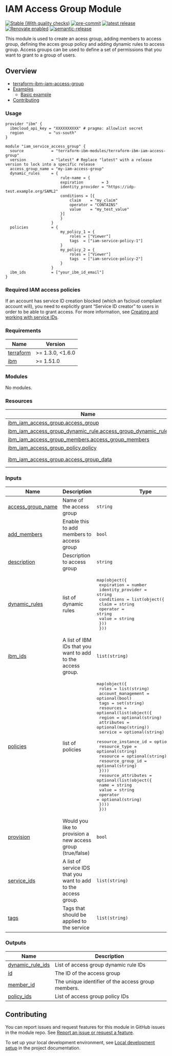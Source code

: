 <!-- BEGIN MODULE HOOK -->

# IAM Access Group Module
<!-- UPDATE BADGE: Update the link for the following badge-->
[![Stable (With quality checks)](https://img.shields.io/badge/Status-Stable%20(With%20quality%20checks)-green)](https://terraform-ibm-modules.github.io/documentation/#/badge-status)
[![pre-commit](https://img.shields.io/badge/pre--commit-enabled-brightgreen?logo=pre-commit&logoColor=white)](https://github.com/pre-commit/pre-commit)
[![latest release](https://img.shields.io/github/v/release/terraform-ibm-modules/terraform-ibm-iam-access-group?logo=GitHub&sort=semver)](https://github.com/terraform-ibm-modules/terraform-ibm-iam-access-group/releases/latest)
[![Renovate enabled](https://img.shields.io/badge/renovate-enabled-brightgreen.svg)](https://renovatebot.com/)
[![semantic-release](https://img.shields.io/badge/%20%20%F0%9F%93%A6%F0%9F%9A%80-semantic--release-e10079.svg)](https://github.com/semantic-release/semantic-release)


This module is used to create an acess group, adding members to access group, defining the acces group policy and adding dynamic rules to access group. Access groups can be used to define a set of permissions that you want to grant to a group of users.
<!-- BEGIN OVERVIEW HOOK -->
## Overview
* [terraform-ibm-iam-access-group](#terraform-ibm-iam-access-group)
* [Examples](./examples)
    * [Basic example](./examples/basic)
* [Contributing](#contributing)
<!-- END OVERVIEW HOOK -->

### Usage

<!--
Add an example of the use of the module in the following code block.

Use real values instead of "var.<var_name>" or other placeholder values
unless real values don't help users know what to change.
-->

```hcl
provider "ibm" {
  ibmcloud_api_key = "XXXXXXXXXX" # pragma: allowlist secret
  region           = "us-south"
}

module "iam_service_access_group" {
  source            = "terraform-ibm-modules/terraform-ibm-iam-access-group"
  version           = "latest" # Replace "latest" with a release version to lock into a specific release
  access_group_name = "my-iam-access-group"
  dynamic_rules     = {
                        rule-name = {
                        expiration        = 3
                        identity_provider = "https://idp-test.example.org/SAML2"
                        conditions = [{
                            claim    = "my_claim"
                            operator = "CONTAINS"
                            value    = "my_test_value"
                        }]
                        }
                    }
  policies          = {
                        my_policy_1 = {
                            roles = ["Viewer"]
                            tags  = ["iam-service-policy-1"]
                        }
                        my_policy_2 = {
                            roles = ["Viewer"]
                            tags  = ["iam-service-policy-2"]
                        }
                    }
  ibm_ids           = ["your_ibm_id_email"]
}
```

### Required IAM access policies

If an account has service ID creation blocked (which an fscloud compliant account will), you need to explicitly grant “Service ID creator” to users in order to be able to grant access.
For more information, see [Creating and working with service IDs](https://cloud.ibm.com/docs/account?topic=account-serviceids&interface=ui).
<!-- END MODULE HOOK -->
<!-- BEGINNING OF PRE-COMMIT-TERRAFORM DOCS HOOK -->
### Requirements

| Name | Version |
|------|---------|
| <a name="requirement_terraform"></a> [terraform](#requirement\_terraform) | >= 1.3.0, <1.6.0 |
| <a name="requirement_ibm"></a> [ibm](#requirement\_ibm) | >= 1.51.0 |

### Modules

No modules.

### Resources

| Name | Type |
|------|------|
| [ibm_iam_access_group.access_group](https://registry.terraform.io/providers/ibm-cloud/ibm/latest/docs/resources/iam_access_group) | resource |
| [ibm_iam_access_group_dynamic_rule.access_group_dynamic_rule](https://registry.terraform.io/providers/ibm-cloud/ibm/latest/docs/resources/iam_access_group_dynamic_rule) | resource |
| [ibm_iam_access_group_members.access_group_members](https://registry.terraform.io/providers/ibm-cloud/ibm/latest/docs/resources/iam_access_group_members) | resource |
| [ibm_iam_access_group_policy.policy](https://registry.terraform.io/providers/ibm-cloud/ibm/latest/docs/resources/iam_access_group_policy) | resource |
| [ibm_iam_access_group.access_group_data](https://registry.terraform.io/providers/ibm-cloud/ibm/latest/docs/data-sources/iam_access_group) | data source |

### Inputs

| Name | Description | Type | Default | Required |
|------|-------------|------|---------|:--------:|
| <a name="input_access_group_name"></a> [access\_group\_name](#input\_access\_group\_name) | Name of the access group | `string` | n/a | yes |
| <a name="input_add_members"></a> [add\_members](#input\_add\_members) | Enable this to add members to access group | `bool` | `true` | no |
| <a name="input_description"></a> [description](#input\_description) | Description to access group | `string` | `null` | no |
| <a name="input_dynamic_rules"></a> [dynamic\_rules](#input\_dynamic\_rules) | list of dynamic rules | <pre>map(object({<br>    expiration        = number<br>    identity_provider = string<br>    conditions = list(object({<br>      claim    = string<br>      operator = string<br>      value    = string<br>    }))<br>  }))</pre> | n/a | yes |
| <a name="input_ibm_ids"></a> [ibm\_ids](#input\_ibm\_ids) | A list of IBM IDs that you want to add to the access group. | `list(string)` | `null` | no |
| <a name="input_policies"></a> [policies](#input\_policies) | list of policies | <pre>map(object({<br>    roles              = list(string)<br>    account_management = optional(bool)<br>    tags               = set(string)<br>    resources = optional(list(object({<br>      region               = optional(string)<br>      attributes           = optional(map(string))<br>      service              = optional(string)<br>      resource_instance_id = optional(string)<br>      resource_type        = optional(string)<br>      resource             = optional(string)<br>      resource_group_id    = optional(string)<br>    })))<br>    resource_attributes = optional(list(object({<br>      name     = string<br>      value    = string<br>      operator = optional(string)<br>    })))<br>  }))</pre> | n/a | yes |
| <a name="input_provision"></a> [provision](#input\_provision) | Would you like to provision a new access group (true/false) | `bool` | `true` | no |
| <a name="input_service_ids"></a> [service\_ids](#input\_service\_ids) | A list of service IDS that you want to add to the access group. | `list(string)` | `null` | no |
| <a name="input_tags"></a> [tags](#input\_tags) | Tags that should be applied to the service | `list(string)` | `null` | no |

### Outputs

| Name | Description |
|------|-------------|
| <a name="output_dynamic_rule_ids"></a> [dynamic\_rule\_ids](#output\_dynamic\_rule\_ids) | List of access group dynamic rule IDs |
| <a name="output_id"></a> [id](#output\_id) | The ID of the access group |
| <a name="output_member_id"></a> [member\_id](#output\_member\_id) | The unique identifier of the access group members. |
| <a name="output_policy_ids"></a> [policy\_ids](#output\_policy\_ids) | List of access group policy IDs |
<!-- END OF PRE-COMMIT-TERRAFORM DOCS HOOK -->

<!-- BEGIN CONTRIBUTING HOOK -->

<!-- Leave this section as is so that your module has a link to local development environment set up steps for contributors to follow -->
## Contributing

You can report issues and request features for this module in GitHub issues in the module repo. See [Report an issue or request a feature](https://github.com/terraform-ibm-modules/.github/blob/main/.github/SUPPORT.md).

To set up your local development environment, see [Local development setup](https://terraform-ibm-modules.github.io/documentation/#/local-dev-setup) in the project documentation.
<!-- Source for this readme file: https://github.com/terraform-ibm-modules/common-dev-assets/tree/main/module-assets/ci/module-template-automation -->
<!-- END CONTRIBUTING HOOK -->
